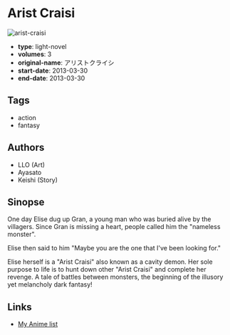 # Arist Craisi

![arist-craisi](https://cdn.myanimelist.net/images/manga/2/159872.jpg)

-   **type**: light-novel
-   **volumes**: 3
-   **original-name**: アリストクライシ
-   **start-date**: 2013-03-30
-   **end-date**: 2013-03-30

## Tags

-   action
-   fantasy

## Authors

-   LLO (Art)
-   Ayasato
-   Keishi (Story)

## Sinopse

One day Elise dug up Gran, a young man who was buried alive by the villagers. Since Gran is missing a heart, people called him the "nameless monster".

Elise then said to him "Maybe you are the one that I've been looking for."

Elise herself is a "Arist Craisi" also known as a cavity demon. Her sole purpose to life is to hunt down other "Arist Craisi" and complete her revenge. A tale of battles between monsters, the beginning of the illusory yet melancholy dark fantasy!

## Links

-   [My Anime list](https://myanimelist.net/manga/57415/Arist_Craisi)
